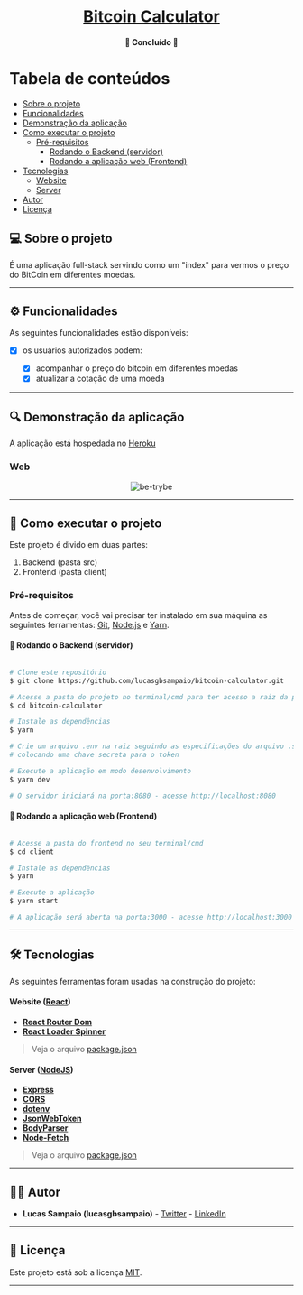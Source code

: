 <h1 align="center">
     <a href="https://be-trybe.herokuapp.com/" alt="link"> Bitcoin Calculator </a>
</h1>

<h4 align="center">
	🚧 Concluído 🚧
</h4>

# Tabela de conteúdos

<!--ts-->

- [Sobre o projeto](#-sobre-o-projeto)
- [Funcionalidades](#%EF%B8%8F-funcionalidades)
- [Demonstração da aplicação](#-demonstração-da-aplicação)
- [Como executar o projeto](#-como-executar-o-projeto)
  - [Pré-requisitos](#pré-requisitos)
    - [Rodando o Backend (servidor)](#user-content--rodando-o-backend-servidor)
    - [Rodando a aplicação web (Frontend)](#user-content--rodando-a-aplicação-web-frontend)
- [Tecnologias](#-tecnologias)
  - [Website](#website--react)
  - [Server](#server--nodejs)
- [Autor](#-autor)
- [Licença](#user-content--licença)

<!--te-->

## 💻 Sobre o projeto

É uma aplicação full-stack servindo como um "index" para vermos o preço do BitCoin em diferentes moedas.

---

## ⚙️ Funcionalidades

As seguintes funcionalidades estão disponíveis:

- [x] os usuários autorizados podem:

  - [x] acompanhar o preço do bitcoin em diferentes moedas
  - [x] atualizar a cotação de uma moeda

---

## 🔍 Demonstração da aplicação

A aplicação está hospedada no [Heroku](https://be-trybe.herokuapp.com)

### Web

<p align="center" style="display: flex; align-items: flex-start; justify-content: center;">
  <img alt="be-trybe" title="be-trybe" src="./github/assets/be-trybe.gif" >
</p>

---

## 🚀 Como executar o projeto

Este projeto é divido em duas partes:

1. Backend (pasta src)
2. Frontend (pasta client)

### Pré-requisitos

Antes de começar, você vai precisar ter instalado em sua máquina as seguintes ferramentas:
[Git](https://git-scm.com), [Node.js](https://nodejs.org/en/) e [Yarn](https://yarnpkg.com/).

#### 🎲 Rodando o Backend (servidor)

```bash

# Clone este repositório
$ git clone https://github.com/lucasgbsampaio/bitcoin-calculator.git

# Acesse a pasta do projeto no terminal/cmd para ter acesso a raiz da pasta
$ cd bitcoin-calculator

# Instale as dependências
$ yarn

# Crie um arquivo .env na raiz seguindo as especificações do arquivo .sample-env,
# colocando uma chave secreta para o token

# Execute a aplicação em modo desenvolvimento
$ yarn dev

# O servidor iniciará na porta:8080 - acesse http://localhost:8080

```

#### 🧭 Rodando a aplicação web (Frontend)

```bash

# Acesse a pasta do frontend no seu terminal/cmd
$ cd client

# Instale as dependências
$ yarn

# Execute a aplicação
$ yarn start

# A aplicação será aberta na porta:3000 - acesse http://localhost:3000

```

---

## 🛠 Tecnologias

As seguintes ferramentas foram usadas na construção do projeto:

#### Website ([React](https://reactjs.org/))

- **[React Router Dom](https://github.com/ReactTraining/react-router/tree/master/packages/react-router-dom)**
- **[React Loader Spinner](https://www.npmjs.com/package/react-loader-spinner)**

> Veja o arquivo [package.json](https://github.com/lucasgbsampaio/betrybe-technical-test/blob/master/client/package.json)

#### Server ([NodeJS](https://nodejs.org/en/))

- **[Express](https://expressjs.com/)**
- **[CORS](https://expressjs.com/en/resources/middleware/cors.html)**
- **[dotenv](https://github.com/motdotla/dotenv#readme)**
- **[JsonWebToken](https://www.npmjs.com/package/jsonwebtoken)**
- **[BodyParser](https://www.npmjs.com/package/body-parser)**
- **[Node-Fetch](https://www.npmjs.com/package/node-fetch)**

> Veja o arquivo [package.json](https://github.com/lucasgbsampaio/betrybe-technical-test/blob/master/package.json)

---

## 👨‍💻 Autor

- **Lucas Sampaio (lucasgbsampaio)** - [Twitter](https://twitter.com/lucasgbsampaio) - [LinkedIn](https://www.linkedin.com/in/lucasgbsampaio/)

---

## 📝 Licença

Este projeto está sob a licença [MIT](./LICENSE).

---
